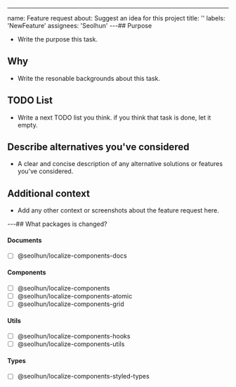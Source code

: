 ---
name: Feature request
about: Suggest an idea for this project
title: ''
labels: 'NewFeature'
assignees: 'Seolhun'
---## Purpose

- Write the purpose this task.

## Why

- Write the resonable backgrounds about this task.

## TODO List

- Write a next TODO list you think. if you think that task is done, let it empty.

## Describe alternatives you've considered

- A clear and concise description of any alternative solutions or features you've considered.

## Additional context

- Add any other context or screenshots about the feature request here.

---## What packages is changed?

#### Documents

- [ ] @seolhun/localize-components-docs

#### Components

- [ ] @seolhun/localize-components
- [ ] @seolhun/localize-components-atomic
- [ ] @seolhun/localize-components-grid

#### Utils

- [ ] @seolhun/localize-components-hooks
- [ ] @seolhun/localize-components-utils

#### Types

- [ ] @seolhun/localize-components-styled-types

